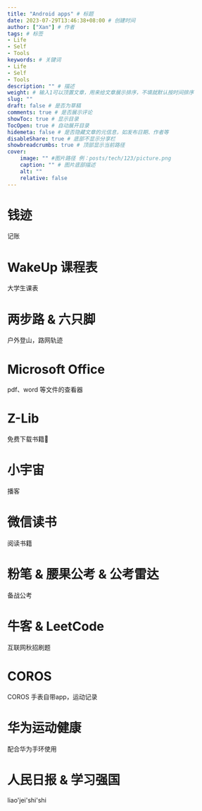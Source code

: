 ```yaml
---
title: "Android apps" # 标题
date: 2023-07-29T13:46:38+08:00 # 创建时间
author: ["Xan"] # 作者
tags: # 标签
- Life 
- Self 
- Tools 
keywords: # 关键词
- Life 
- Self 
- Tools  
description: "" # 描述
weight: # 输入1可以顶置文章，用来给文章展示排序，不填就默认按时间排序
slug: ""
draft: false # 是否为草稿
comments: true # 是否展示评论
showToc: true # 显示目录
TocOpen: true # 自动展开目录
hidemeta: false # 是否隐藏文章的元信息，如发布日期、作者等
disableShare: true # 底部不显示分享栏
showbreadcrumbs: true # 顶部显示当前路径
cover:
    image: "" #图片路径 例：posts/tech/123/picture.png
    caption: "" # 图片底部描述
    alt: ""
    relative: false
---
```


# 钱迹
记账

# WakeUp 课程表
大学生课表

# 两步路 & 六只脚
户外登山，路网轨迹

# Microsoft Office
pdf、word 等文件的查看器

# Z-Lib
免费下载书籍📕

# 小宇宙
播客

# 微信读书
阅读书籍

# 粉笔 & 腰果公考 & 公考雷达
备战公考

# 牛客 & LeetCode
互联网秋招刷题

# COROS
COROS 手表自带app，运动记录

# 华为运动健康
配合华为手环使用

# 人民日报 & 学习强国
liao'jei'shi'shi
